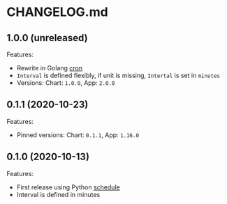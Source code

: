 # CHANGELOG.md

## 1.0.0 (unreleased)

Features:

  - Rewrite in Golang [cron](https://godoc.org/github.com/robfig/cron)
  - `Interval` is defined flexibly, if unit is missing, `Intertal` is set in `minutes`
  - Versions: Chart: `1.0.0`, App: `2.0.0`

## 0.1.1 (2020-10-23)

Features:

  - Pinned versions: Chart: `0.1.1`, App: `1.16.0`

## 0.1.0 (2020-10-13)

Features:

  - First release using Python [schedule](https://pypi.org/project/schedule/)
  - Interval is defined in minutes